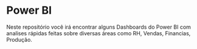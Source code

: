 # Power BI

Neste repositório você irá encontrar alguns Dashboards do Power BI com analises rápidas feitas sobre diversas áreas como RH, Vendas, Financias, Produção.
